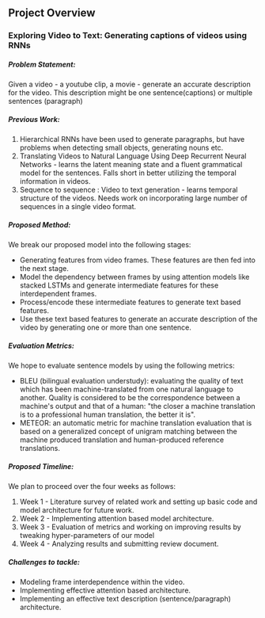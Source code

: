 ## Project Overview

### Exploring Video to Text: Generating captions of videos using RNNs  

##### Problem Statement:
Given a video - a youtube clip, a movie - generate an accurate description for the video. This description might be one sentence(captions) or multiple sentences (paragraph)

##### Previous Work:
1. Hierarchical RNNs have been used to generate paragraphs, but have problems when detecting small objects, generating nouns etc.
2. Translating Videos to Natural Language Using Deep Recurrent Neural Networks - learns the latent meaning state and a fluent grammatical model for the sentences. Falls short in better utilizing the temporal information in videos.
3. Sequence to sequence : Video to text generation - learns temporal structure of the videos. Needs work on incorporating large number of sequences in a single video format.

##### Proposed Method:
We break our proposed model into the following stages:
- Generating features from video frames. These features are then fed into the next stage.
- Model the dependency between frames by using attention models like stacked LSTMs and generate intermediate features for these interdependent frames.
- Process/encode these intermediate features to generate text based features.
- Use these text based features to generate an accurate description of the video by generating one or more than one sentence.

##### Evaluation Metrics:
We hope to evaluate sentence models by using the following metrics:
- BLEU (bilingual evaluation understudy): evaluating the quality of text which has been machine-translated from one natural language to another. Quality is considered to be the correspondence between a machine's output and that of a human: "the closer a machine translation is to a professional human translation, the better it is".
- METEOR: an automatic metric for machine translation evaluation that is based on a generalized concept of unigram matching between the machine produced translation and human-produced reference translations.


##### Proposed Timeline:
We plan to proceed over the four weeks as follows:
1. Week 1 - Literature survey of related work and setting up basic code and model architecture for future work.
2. Week 2 - Implementing attention based model architecture.
3. Week 3 - Evaluation of metrics and working on improving results by tweaking hyper-parameters of our model
4. Week 4 - Analyzing results and submitting review document.

##### Challenges to tackle:
- Modeling frame interdependence within the video.
- Implementing effective attention based architecture.
- Implementing an effective text description (sentence/paragraph) architecture.
